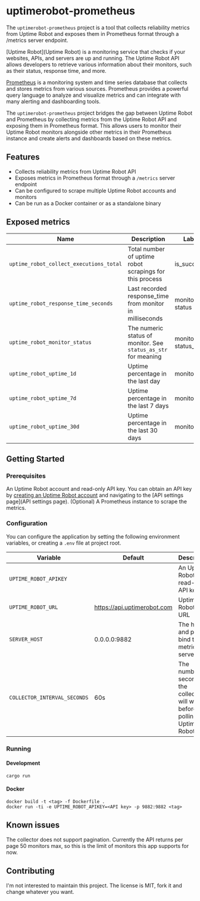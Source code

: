 # uptimerobot-prometheus

The `uptimerobot-prometheus` project is a tool that collects reliability metrics from Uptime Robot and exposes them in Prometheus format through a /metrics server endpoint.

[Uptime Robot](Uptime Robot) is a monitoring service that checks if your websites, APIs, and servers are up and running. The Uptime Robot API allows developers to retrieve various information about their monitors, such as their status, response time, and more.

[Prometheus](https://prometheus.io/) is a monitoring system and time series database that collects and stores metrics from various sources. Prometheus provides a powerful query language to analyze and visualize metrics and can integrate with many alerting and dashboarding tools.

The `uptimerobot-prometheus` project bridges the gap between Uptime Robot and Prometheus by collecting metrics from the Uptime Robot API and exposing them in Prometheus format. This allows users to monitor their Uptime Robot monitors alongside other metrics in their Prometheus instance and create alerts and dashboards based on these metrics.

## Features
- Collects reliability metrics from Uptime Robot API
- Exposes metrics in Prometheus format through a `/metrics` server endpoint
- Can be configured to scrape multiple Uptime Robot accounts and monitors
- Can be run as a Docker container or as a standalone binary

## Exposed metrics

| Name | Description | Labels | Type |
|------|-------------|--------|------|
| `uptime_robot_collect_executions_total` | Total number of uptime robot scrapings for this process | is_success | `counter` |
| `uptime_robot_response_time_seconds` | Last recorded response_time from monitor in milliseconds | monitor, status | `histogram` |
| `uptime_robot_monitor_status` | The numeric status of monitor. See `status_as_str` for meaning | monitor, status_as_str | `gauge` |
| `uptime_robot_uptime_1d` | Uptime percentage in the last day | monitor | `gauge` |
| `uptime_robot_uptime_7d` | Uptime percentage in the last 7 days | monitor | `gauge` |
| `uptime_robot_uptime_30d` | Uptime percentage in the last 30 days | monitor | `gauge` |

## Getting Started

### Prerequisites

An Uptime Robot account and read-only API key. You can obtain an API key by [creating an Uptime Robot account](https://uptimerobot.com/signUp) and navigating to the [API settings page](API settings page).
(Optional) A Prometheus instance to scrape the metrics.

### Configuration

You can configure the application by setting the following environment variables, or creating a `.env` file at project root.

| Variable | Default | Description | Required |
|----------|---------|-------------|----------|
| `UPTIME_ROBOT_APIKEY` |  | An Uptime Robot read-only API key | `true` |
| `UPTIME_ROBOT_URL` | https://api.uptimerobot.com | Uptime Robot API URL | `false` |
| `SERVER_HOST` | 0.0.0.0:9882 | The host and port to bind the metrics server | `false` |
| `COLLECTOR_INTERVAL_SECONDS` | 60s | The number of seconds the collector will wait before polling Uptime Robot | `false` |

### Running

#### Development

```
cargo run
```

#### Docker

```
docker build -t <tag> -f Dockerfile .
docker run -ti -e UPTIME_ROBOT_APIKEY=<API key> -p 9882:9882 <tag>
```

## Known issues

The collector does not support pagination. Currently the API returns per page 50 monitors max, so this is the limit of monitors this app supports for now.

## Contributing

I'm not interested to maintain this project. The license is MIT, fork it and change whatever you want.
